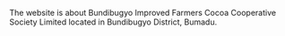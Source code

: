 The website is about Bundibugyo Improved Farmers Cocoa Cooperative Society Limited located in Bundibugyo District, Bumadu.
